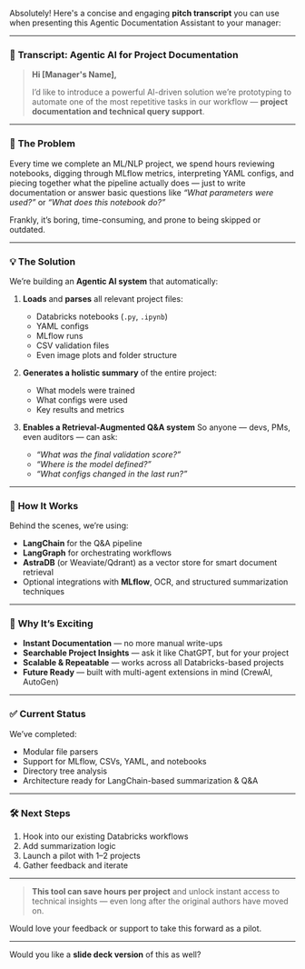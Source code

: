 Absolutely! Here's a concise and engaging **pitch transcript** you can use when presenting this Agentic Documentation Assistant to your manager:

---

### 🎤 **Transcript: Agentic AI for Project Documentation**

> **Hi \[Manager's Name],**
>
> I’d like to introduce a powerful AI-driven solution we’re prototyping to automate one of the most repetitive tasks in our workflow — **project documentation and technical query support**.

---

### 🚀 **The Problem**

Every time we complete an ML/NLP project, we spend hours reviewing notebooks, digging through MLflow metrics, interpreting YAML configs, and piecing together what the pipeline actually does — just to write documentation or answer basic questions like *“What parameters were used?”* or *“What does this notebook do?”*

Frankly, it’s boring, time-consuming, and prone to being skipped or outdated.

---

### 💡 **The Solution**

We’re building an **Agentic AI system** that automatically:

1. **Loads** and **parses** all relevant project files:

   * Databricks notebooks (`.py`, `.ipynb`)
   * YAML configs
   * MLflow runs
   * CSV validation files
   * Even image plots and folder structure

2. **Generates a holistic summary** of the entire project:

   * What models were trained
   * What configs were used
   * Key results and metrics

3. **Enables a Retrieval-Augmented Q\&A system**
   So anyone — devs, PMs, even auditors — can ask:

   * *“What was the final validation score?”*
   * *“Where is the model defined?”*
   * *“What configs changed in the last run?”*

---

### 🧠 **How It Works**

Behind the scenes, we’re using:

* **LangChain** for the Q\&A pipeline
* **LangGraph** for orchestrating workflows
* **AstraDB** (or Weaviate/Qdrant) as a vector store for smart document retrieval
* Optional integrations with **MLflow**, OCR, and structured summarization techniques

---

### 🌟 **Why It’s Exciting**

* **Instant Documentation** — no more manual write-ups
* **Searchable Project Insights** — ask it like ChatGPT, but for your project
* **Scalable & Repeatable** — works across all Databricks-based projects
* **Future Ready** — built with multi-agent extensions in mind (CrewAI, AutoGen)

---

### ✅ **Current Status**

We’ve completed:

* Modular file parsers
* Support for MLflow, CSVs, YAML, and notebooks
* Directory tree analysis
* Architecture ready for LangChain-based summarization & Q\&A

---

### 🛠️ **Next Steps**

1. Hook into our existing Databricks workflows
2. Add summarization logic
3. Launch a pilot with 1–2 projects
4. Gather feedback and iterate

---

> **This tool can save hours per project** and unlock instant access to technical insights — even long after the original authors have moved on.

Would love your feedback or support to take this forward as a pilot.

---

Would you like a **slide deck version** of this as well?
